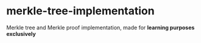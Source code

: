 # merkle-tree-implementation
Merkle tree and Merkle proof implementation, made for **learning purposes exclusively**
